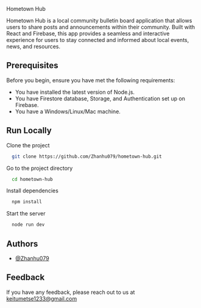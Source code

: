 
Hometown Hub

Hometown Hub is a local community bulletin board application that allows users to share posts and announcements within their community. Built with React and Firebase, this app provides a seamless and interactive experience for users to stay connected and informed about local events, news, and resources.




## Prerequisites
Before you begin, ensure you have met the following requirements:
* You have installed the latest version of Node.js.
* You have Firestore database, Storage, and Authentication set up on Firebase.
* You have a Windows/Linux/Mac machine.
## Run Locally

Clone the project

```bash
  git clone https://github.com/Zhanhu079/hometown-hub.git
```

Go to the project directory

```bash
  cd hometown-hub
```

Install dependencies

```bash
  npm install
```

Start the server

```bash
  node run dev
```


## Authors

- [@Zhanhu079](https://www.github.com/Zhanhu079)


## Feedback

If you have any feedback, please reach out to us at keitumetse1233@gmail.com


